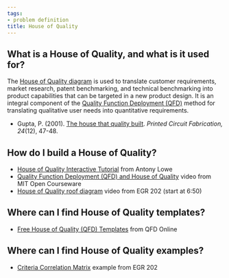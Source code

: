 ```yaml
---
tags:
- problem definition
title: House of Quality
---
```


## What is a House of Quality, and what is it used for?

The [House of Quality diagram](https://en.wikipedia.org/wiki/House_of_Quality) is used to translate customer requirements, market research, patent benchmarking, and technical benchmarking into product capabilities that can be targeted in a new product design. It is an integral component of the [Quality Function Deployment (QFD)](https://en.wikipedia.org/wiki/Quality_function_deployment) method for translating qualitative user needs into quantitative requirements.

-   Gupta, P. (2001). [The house that quality built](http://search.proquest.com.ezproxy1.lib.asu.edu/docview/215279841?accountid=4485). *Printed Circuit Fabrication, 24*(12), 47-48.

## How do I build a House of Quality?

-   [House of Quality Interactive Tutorial](http://www.webducate.net/qfd/qfd.html) from Antony Lowe
-   [Quality Function Deployment (QFD) and House of Quality](https://www.youtube.com/watch?v=u9bvzE5Qhjk) video from MIT Open Courseware
-   [House of Quality roof diagram](http://www.screencast.com/t/mmUOdz3PK0Pd) video from EGR 202 (start at 6:50)

## Where can I find House of Quality templates?

-   [Free House of Quality (QFD) Templates](http://www.qfdonline.com/templates/) from QFD Online

## Where can I find House of Quality examples?

-   [Criteria Correlation Matrix](https://drive.google.com/open?id=0ByRWb7dgVD-rc0cxeHgzTnpJaE0&authuser=0) example from EGR 202

